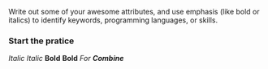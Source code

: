 Write out some of your awesome attributes, and use emphasis (like bold or italics) to identify keywords, programming languages, or skills. 
### Start the pratice
*Italic*
_Italic_
**Bold**
__Bold__
_For **Combine**_
